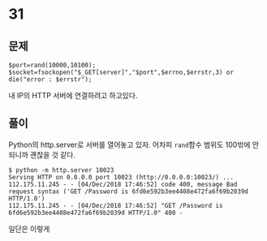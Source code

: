# 31

## 문제

```
$port=rand(10000,10100);
$socket=fsockopen("$_GET[server]","$port",$errno,$errstr,3) or die("error : $errstr");
```

내 IP의 HTTP 서버에 연결하려고 하고있다.

## 풀이

Python의 http.server로 서버를 열어놓고 있자. 어차피 `rand`함수 범위도 100밖에 안되니까 괜찮을 것 같다.

```
$ python -m http.server 10023
Serving HTTP on 0.0.0.0 port 10023 (http://0.0.0.0:10023/) ...
112.175.11.245 - - [04/Dec/2018 17:46:52] code 400, message Bad request syntax ('GET /Password is 6fd6e592b3ee4408e472fa6f69b2039d HTTP/1.0')
112.175.11.245 - - [04/Dec/2018 17:46:52] "GET /Password is 6fd6e592b3ee4408e472fa6f69b2039d HTTP/1.0" 400 -
```

일단은 이렇게